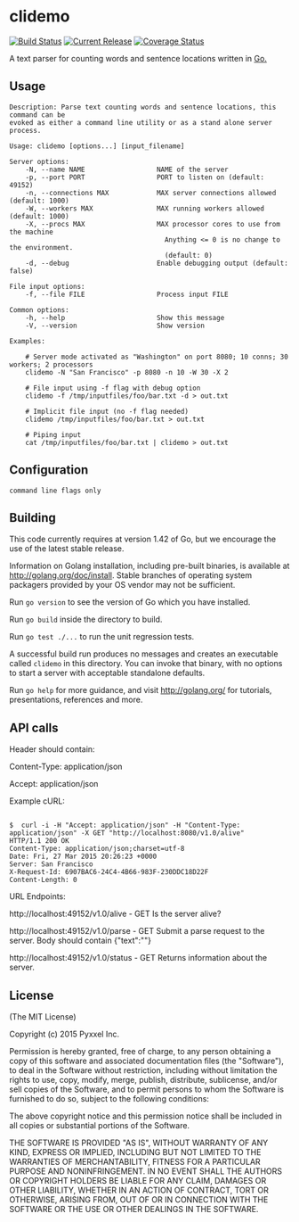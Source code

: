 # clidemo

[![Build Status](https://travis-ci.org/composer22/clidemo.svg?branch=master)](http://travis-ci.org/composer22/clidemo)
[![Current Release](https://img.shields.io/badge/release-v0.1.0--alpha-brightgreen.svg)](https://github.com/composer22/clidemo/releases/tag/v0.1.0-alpha)
[![Coverage Status](https://coveralls.io/repos/composer22/clidemo/badge.svg?branch=master)](https://coveralls.io/r/composer22/clidemo?branch=master)

A text parser for counting words and sentence locations written in [Go.](http://golang.org)

## Usage

```
Description: Parse text counting words and sentence locations, this command can be
evoked as either a command line utility or as a stand alone server process.

Usage: clidemo [options...] [input_filename]

Server options:
    -N, --name NAME                  NAME of the server
    -p, --port PORT                  PORT to listen on (default: 49152)
    -n, --connections MAX            MAX server connections allowed (default: 1000)
    -W, --workers MAX                MAX running workers allowed (default: 1000)
    -X, --procs MAX                  MAX processor cores to use from the machine
									   Anything <= 0 is no change to the environment.
									   (default: 0)
    -d, --debug                      Enable debugging output (default: false)

File input options:
    -f, --file FILE                  Process input FILE

Common options:
    -h, --help                       Show this message
    -V, --version                    Show version

Examples:

    # Server mode activated as "Washington" on port 8080; 10 conns; 30 workers; 2 processors
    clidemo -N "San Francisco" -p 8080 -n 10 -W 30 -X 2

	# File input using -f flag with debug option
	clidemo -f /tmp/inputfiles/foo/bar.txt -d > out.txt

	# Implicit file input (no -f flag needed)
	clidemo /tmp/inputfiles/foo/bar.txt > out.txt

	# Piping input
	cat /tmp/inputfiles/foo/bar.txt | clidemo > out.txt

```

## Configuration

```
command line flags only

```

## Building

This code currently requires at version 1.42 of Go, but we encourage the use of the latest stable release.

Information on Golang installation, including pre-built binaries, is available at
<http://golang.org/doc/install>.  Stable branches of operating system packagers provided by
your OS vendor may not be sufficient.

Run `go version` to see the version of Go which you have installed.

Run `go build` inside the directory to build.

Run `go test ./...` to run the unit regression tests.

A successful build run produces no messages and creates an executable called `clidemo` in this
directory.  You can invoke that binary, with no options to start a server with acceptable standalone defaults.

Run `go help` for more guidance, and visit <http://golang.org/> for tutorials, presentations, references and more.

## API calls

Header should contain:

Content-Type: application/json

Accept: application/json

Example cURL:

```

$  curl -i -H "Accept: application/json" -H "Content-Type: application/json" -X GET "http://localhost:8080/v1.0/alive"
HTTP/1.1 200 OK
Content-Type: application/json;charset=utf-8
Date: Fri, 27 Mar 2015 20:26:23 +0000
Server: San Francisco
X-Request-Id: 6907BAC6-24C4-4B66-983F-230DDC18D22F
Content-Length: 0

```

URL Endpoints:

http://localhost:49152/v1.0/alive - GET Is the server alive?

http://localhost:49152/v1.0/parse - GET Submit a parse request to the server.
                                      Body should contain {"text":"<your text to parse>"}

http://localhost:49152/v1.0/status - GET Returns information about the server.

## License

(The MIT License)

Copyright (c) 2015 Pyxxel Inc.

Permission is hereby granted, free of charge, to any person obtaining a copy
of this software and associated documentation files (the "Software"), to
deal in the Software without restriction, including without limitation the
rights to use, copy, modify, merge, publish, distribute, sublicense, and/or
sell copies of the Software, and to permit persons to whom the Software is
furnished to do so, subject to the following conditions:

The above copyright notice and this permission notice shall be included in
all copies or substantial portions of the Software.

THE SOFTWARE IS PROVIDED "AS IS", WITHOUT WARRANTY OF ANY KIND, EXPRESS OR
IMPLIED, INCLUDING BUT NOT LIMITED TO THE WARRANTIES OF MERCHANTABILITY,
FITNESS FOR A PARTICULAR PURPOSE AND NONINFRINGEMENT. IN NO EVENT SHALL THE
AUTHORS OR COPYRIGHT HOLDERS BE LIABLE FOR ANY CLAIM, DAMAGES OR OTHER
LIABILITY, WHETHER IN AN ACTION OF CONTRACT, TORT OR OTHERWISE, ARISING
FROM, OUT OF OR IN CONNECTION WITH THE SOFTWARE OR THE USE OR OTHER DEALINGS
IN THE SOFTWARE.
